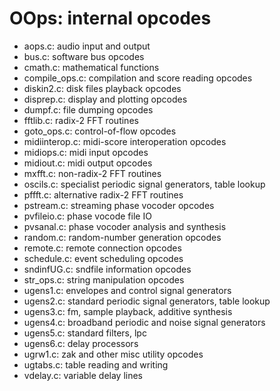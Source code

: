 OOps: internal opcodes
===================

- aops.c: audio input and output
- bus.c: software bus opcodes
- cmath.c: mathematical functions
- compile_ops.c: compilation and score reading opcodes
- diskin2.c: disk files playback opcodes
- disprep.c: display and plotting opcodes
- dumpf.c:  file dumping opcodes
- fftlib.c: radix-2 FFT routines 
- goto_ops.c: control-of-flow opcodes
- midiinterop.c: midi-score interoperation opcodes
- midiops.c: midi input opcodes 
- midiout.c: midi output opcodes
- mxfft.c: non-radix-2 FFT routines
- oscils.c: specialist periodic signal generators, table lookup
- pffft.c: alternative radix-2 FFT routines
- pstream.c: streaming phase vocoder opcodes
- pvfileio.c: phase vocode file IO
- pvsanal.c: phase vocoder analysis and synthesis
- random.c: random-number generation opcodes
- remote.c: remote connection opcodes
- schedule.c: event scheduling opcodes
- sndinfUG.c: sndfile information opcodes
- str_ops.c: string manipulation opcodes
- ugens1.c: envelopes and control signal generators
- ugens2.c: standard periodic signal generators, table lookup
- ugens3.c: fm, sample playback, additive synthesis
- ugens4.c: broadband periodic and noise signal generators
- ugens5.c: standard filters, lpc
- ugens6.c: delay processors
- ugrw1.c: zak and other misc utility opcodes
- ugtabs.c: table reading and writing
- vdelay.c: variable delay lines

